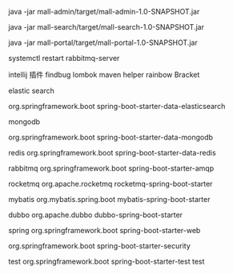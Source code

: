 java -jar mall-admin/target/mall-admin-1.0-SNAPSHOT.jar


java -jar mall-search/target/mall-search-1.0-SNAPSHOT.jar


java -jar mall-portal/target/mall-portal-1.0-SNAPSHOT.jar


systemctl restart rabbitmq-server


intellij 插件
findbug
lombok
maven helper
rainbow Bracket


elastic search

<dependency>
	<groupId>org.springframework.boot</groupId>
	<artifactId>spring-boot-starter-data-elasticsearch</artifactId>
</dependency>


mongodb

<dependency>
    <groupId>org.springframework.boot</groupId>
    <artifactId>spring-boot-starter-data-mongodb</artifactId>
</dependency>


redis
<dependency>
    <groupId>org.springframework.boot</groupId>
    <artifactId>spring-boot-starter-data-redis</artifactId>
</dependency>


rabbitmq
<dependency>
    <groupId>org.springframework.boot</groupId>
    <artifactId>spring-boot-starter-amqp</artifactId>
</dependency>

rocketmq
<dependency>
    <groupId>org.apache.rocketmq</groupId>
    <artifactId>rocketmq-spring-boot-starter</artifactId>
</dependency>


mybatis
<dependency>
    <groupId>org.mybatis.spring.boot</groupId>
    <artifactId>mybatis-spring-boot-starter</artifactId>
</dependency>


dubbo
<dependency>
    <groupId>org.apache.dubbo</groupId>
    <artifactId>dubbo-spring-boot-starter</artifactId>
</dependency>

spring
<dependency>
    <groupId>org.springframework.boot</groupId>
    <artifactId>spring-boot-starter-web</artifactId>
</dependency>

<dependency>
    <groupId>org.springframework.boot</groupId>
    <artifactId>spring-boot-starter-security</artifactId>
</dependency>


test
<dependency>
    <groupId>org.springframework.boot</groupId>
    <artifactId>spring-boot-starter-test</artifactId>
    <scope>test</scope>
</dependency>
